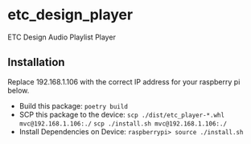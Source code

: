 # etc_design_player
ETC Design Audio Playlist Player


## Installation

Replace 192.168.1.106 with the correct IP address for your raspberry pi below.

 - Build this package:
    `poetry build`
 - SCP this package to the device:
    `scp ./dist/etc_player-*.whl mvc@192.168.1.106:./`
    `scp ./install.sh mvc@192.168.1.106:./`
 - Install Dependencies on Device:
    `raspberrypi> source ./install.sh`
